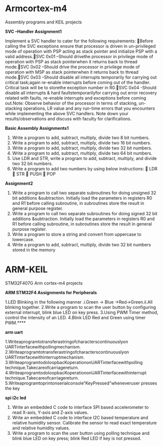 # Armcortex-m4
Assembly programs and KEIL projects

**SVC –Handler Assignment1**

Implement a SVC handler to cater for the following requirements: Before  calling  the  SVC  exceptions  ensure  that  processor  is  driven  in  un-privileged  mode  of operation with PSP acting as stack pointer and initialize PSP with a valid address.SVC  0x01 –Should drivethe  processor  in  privilege  mode  of  operation with  PSP  as  stack pointerwhen it returns back to thread mode.SVC  0x02 –Should  drive  the  processor  in  privilege  mode  of  operation  with  MSP  as  stack pointerwhen it returns back to thread mode.SVC  0x03 –Should  disable  all  interrupts  temporarily  for  carrying  out  critical task;again  re-enable  interrupts  before  coming  out  of  the  handler.  Critical  task  will  be  to  storethe exception number in R0.SVC  0x04 -Should  disable  all  interrupts  &  hard faultstemporarilyfor  carrying  out  error recovery related with faults, re-enable interrupts and exceptions before coming out.Note: Observe behavior of the processor in terms of stacking, un-stacking operations, LR value and any run-time errors that you encounters while implementing the above SVC handlers. Note down your results/observations and discuss with faculty for clarifications.   

**Basic Assembly Assignments1**

1) Write a program to add, subtract, multiply, divide two 8 bit numbers.
 2) Write a program to add, subtract, multiply, divide two 16 bit numbers.
 3) Write a program to add, subtract, multiply, divide two 32 bit numbers. 
4) Write a program to add, subtract, multiply, divide two 64 bit numbers. 
5) Use LDR and STR, write a program to add, subtract, multiply, and divide two 32 bit
numbers. 
6) Write a program to add two numbers by using below instructions:
 LDR
 STR
 PUSH
 POP


**Assignment2**
1) Write a program to call two separate subroutines for doing unsigned 32 bit additions &subtraction. Initially load the parameters in registers R0 and R1 before calling subroutine, in subroutines store the result in general purpose register.
2) Write a program to call two separate subroutines for doing signed 32 bit additions &subtraction. Initially load the parameters in registers R0 and R1 before calling subroutine, in subroutines store the result in general purpose register.
3) Write a program to store a string and convert from uppercase to lowercase.
4) Write a program to add, subtract, multiply, divide two 32 bit numbers stored in the memory



# ARM-KEIL
STM32F407G Arm cortex-m4 projects

**ARM STM32F4 Assignments for Peripherals**

1.LED Blinking in the following manner .i.Green -> Blue ->Red->Green.ii.All blinking together.
2.Write a program to scan the user button by configuring external interrupt, blink blue LED on key press.
3.Using PWM Timer method, control the intensity of an LED.
4.Blink LED Red and Green using timer PWM.****



**arm uart**

1.Writeaprogramtotransferastringofcharacterscontinuouslyon UARTinterfacewithpollingmechanism.
2.Writeaprogramtotransferastringofcharacterscontinuouslyon UARTinterfacewithinterruptmechanism.
3.WriteaprogramtodoloopbacKoperationonUARTinterfacewithpolling technique.Takecareofcarriagereturn.
4.WriteaprogramtodoloopbacKoperationonUARTinterfacewithinterrupt technique.Takecareofcarriagereturn.
5.Writeaprogramtoprintonserialconsole“KeyPressed”wheneveruser presses the key


**spi i2c led**
1. Write an embedded C code to interface SPI based accelerometer to read X-axis, Y-axis and Z-axis values. 
2. Write an embedded C code to interface I2C based temperature and relative humidity sensor. Calibrate the sensor to read exact temperature and relative humidity values.
3. Write a program to scan the user button using polling technique and blink blue LED on key press; blink Red LED if key is not pressed.


